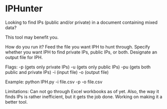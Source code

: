 # IPHunter
Looking to find IPs (public and/or private) in a document containing mixed data?

This tool may benefit you. 

How do you run it?
Feed the file you want IPH to hunt through. Specify whether you want IPH to find private IPs, public IPs, or both. Designate an output file for IPH.

Flags:
-p (gets only private IPs)
-u (gets only public IPs)
-pu (gets both public and private IPs)
-i (input file)
-o (output file)

Example:
python IPH.py -i file.csv -p -o file.csv 

Limitations:
Can not go through Excel workbooks as of yet. Also, the way it finds IPs is rather inefficient, but it gets the job done. Working on making it a better tool.
